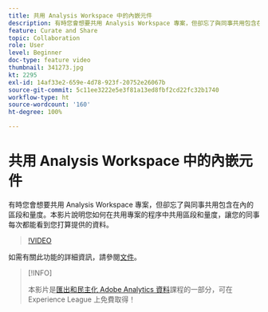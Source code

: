 ```yaml
---
title: 共用 Analysis Workspace 中的內嵌元件
description: 有時您會想要共用 Analysis Workspace 專案，但卻忘了與同事共用包含在內的區段和量度。本影片說明您如何在共用專案的程序中共用區段和量度，讓您的同事每次都能看到您打算提供的資料。
feature: Curate and Share
topic: Collaboration
role: User
level: Beginner
doc-type: feature video
thumbnail: 341273.jpg
kt: 2295
exl-id: 14af33e2-659e-4d78-923f-20752e26067b
source-git-commit: 5c11ee3222e5e3f81a13ed8fbf2cd22fc32b1740
workflow-type: ht
source-wordcount: '160'
ht-degree: 100%

---
```


# 共用 Analysis Workspace 中的內嵌元件

有時您會想要共用 Analysis Workspace 專案，但卻忘了與同事共用包含在內的區段和量度。本影片說明您如何在共用專案的程序中共用區段和量度，讓您的同事每次都能看到您打算提供的資料。

>[!VIDEO](https://video.tv.adobe.com/v/341273/?quality=12&learn=on)

如需有關此功能的詳細資訊，請參閱[文件](https://experienceleague.adobe.com/docs/analytics/analyze/analysis-workspace/curate-share/curate.html?lang=zh-Hant)。

>[!INFO]
>
> 本影片是[匯出和民主化 Adobe Analytics 資料](https://experienceleague.adobe.com/?recommended=Analytics-A-1-2022.1.democratizing)課程的一部分，可在 Experience League 上免費取得！